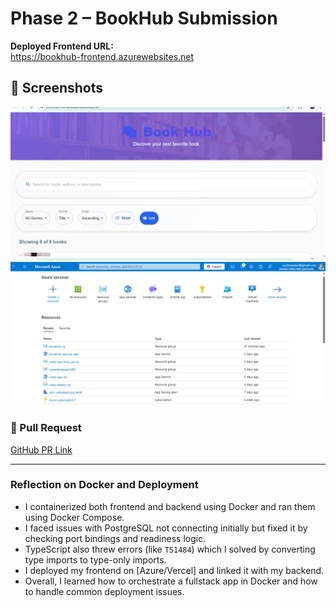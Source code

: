 # Phase 2 – BookHub Submission

**Deployed Frontend URL:**  
<https://bookhub-frontend.azurewebsites.net>

## 📸 Screenshots

![Home Page](./frontend/screenshots/homepage.png)
![Search Feature](./frontend/screenshots/all%20resources.png)

### 🔗 Pull Request  

[GitHub PR Link](https://github.com/Ange-Mukundente/agricare-planner/pull/34)

---

### Reflection on Docker and Deployment

- I containerized both frontend and backend using Docker and ran them using Docker Compose.
- I faced issues with PostgreSQL not connecting initially but fixed it by checking port bindings and readiness logic.
- TypeScript also threw errors (like `TS1484`) which I solved by converting type imports to type-only imports.
- I deployed my frontend on [Azure/Vercel] and linked it with my backend.
- Overall, I learned how to orchestrate a fullstack app in Docker and how to handle common deployment issues.
